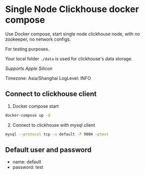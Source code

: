 # Single Node Clickhouse docker compose

Use Docker compose, start single node clickhouse node, with no zookeeper, no network configs.

For testing purposes.

Your local folder `./data` is used for clickhouse's data storage.

*Supports Apple Silicon*

Timezone: Asia/Shanghai
LogLevel: INFO

## Connect to clickhouse client

1. Docker compose start

```sh
docker-compose up -d
```

2. Connect to clickhouse with mysql client

```sh
mysql --protocol tcp -u default -P 9004 -ptest
```

## Default user and password

- name: default
- password: test